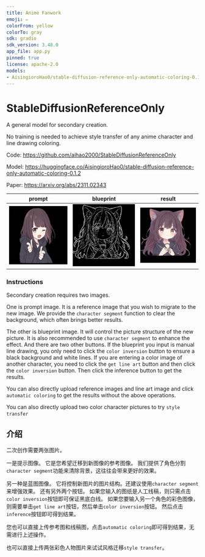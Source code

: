 ```yaml
---
title: Anime Fanwork
emoji: ✏️
colorFrom: yellow
colorTo: gray
sdk: gradio
sdk_version: 3.48.0
app_file: app.py
pinned: true
license: apache-2.0
models:
- AisingioroHao0/stable-diffusion-reference-only-automatic-coloring-0.1.2
---
```


# StableDiffusionReferenceOnly

A general model for secondary creation.

No training is needed to achieve style transfer of any anime character and line drawing coloring.

Code: https://github.com/aihao2000/StableDiffusionReferenceOnly

Model: https://huggingface.co/AisingioroHao0/stable-diffusion-reference-only-automatic-coloring-0.1.2

Paper: https://arxiv.org/abs/2311.02343

|               prompt                |               blueprint                |               result                |
| :---------------------------------: | :------------------------------------: | :---------------------------------: |
| ![](./README.assets/3x9_prompt.png) | ![](./README.assets/3x9_blueprint.png) | ![](./README.assets/3x9_result.png) |



### Instructions

Secondary creation requires two images.

One is prompt image. It is a reference image that you wish to migrate to the new image. We provide the ```character segment``` function to clear the background, which often brings better results.

The other is blueprint image. It will control the picture structure of the new picture. It is also recommended to use ```character segment``` to enhance the effect. And there are two other buttons. If the blueprint you input is manual line drawing, you only need to click the ```color inversion``` button to ensure a black background and white lines. If you are entering a color image of another character, you need to click the ```get line art``` button and then click the ```color inversion``` button. Then click the inference button to get the results. 



You can also directly upload reference images and line art image and click ```automatic coloring``` to get the results without the above operations.

You can also directly upload two color character pictures to try ```style transfer```

## 介绍

二次创作需要两张图片。

一是提示图像。 它是您希望迁移到新图像的参考图像。 我们提供了角色分割```character segment```功能来清除背景，这往往会带来更好的效果。

另一种是蓝图图像。 它将控制新图片的图片结构。还建议使用```character segment```来增强效果。 还有另外两个按钮。 如果您输入的图纸是人工线稿，则只需点击```color inversion```按钮即可保证黑底白线。 如果您要输入另一个角色的彩色图像，则需要单击```get line art```按钮，然后单击```color inversion```按钮。 然后点击```inference```按钮即可得到结果。



您也可以直接上传参考图和线稿图，点击```automatic coloring```即可得到结果，无需进行上述操作。

也可以直接上传两张彩色人物图片来试试风格迁移```style transfer```。
